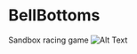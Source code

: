 # BellBottoms
Sandbox racing game
![Alt Text](https://github.com/angrihorse/BellBottoms/blob/master/bb.gif)
